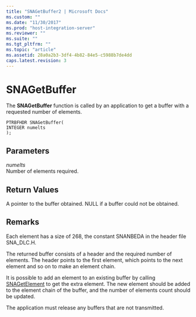 ```yaml
---
title: "SNAGetBuffer2 | Microsoft Docs"
ms.custom: ""
ms.date: "11/30/2017"
ms.prod: "host-integration-server"
ms.reviewer: ""
ms.suite: ""
ms.tgt_pltfrm: ""
ms.topic: "article"
ms.assetid: 28a0a2b3-3df4-4b82-84e5-c5988b7de4dd
caps.latest.revision: 3
---
```

# SNAGetBuffer
The **SNAGetBuffer** function is called by an application to get a buffer with a requested number of elements.  
  
```  
PTRBFHDR SNAGetBuffer(  
INTEGER numelts  
);  
```  
  
## Parameters  
 *numelts*  
 Number of elements required.  
  
## Return Values  
 A pointer to the buffer obtained. NULL if a buffer could not be obtained.  
  
## Remarks  
 Each element has a size of 268, the constant SNANBEDA in the header file SNA_DLC.H.  
  
 The returned buffer consists of a header and the required number of elements. The header points to the first element, which points to the next element and so on to make an element chain.  
  
 It is possible to add an element to an existing buffer by calling [SNAGetElement](../core/snagetelement2.md) to get the extra element. The new element should be added to the element chain of the buffer, and the number of elements count should be updated.  
  
 The application must release any buffers that are not transmitted.